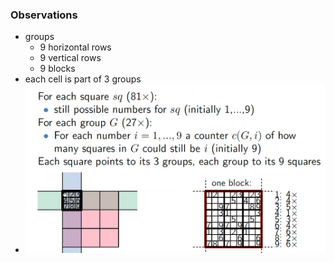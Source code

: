 ### Observations
+ groups
	+ 9 horizontal rows
	+ 9 vertical rows
	+ 9 blocks
+ each cell is part of 3 groups
+ ![](z_images/Pasted%20image%2020231105151114.png)
